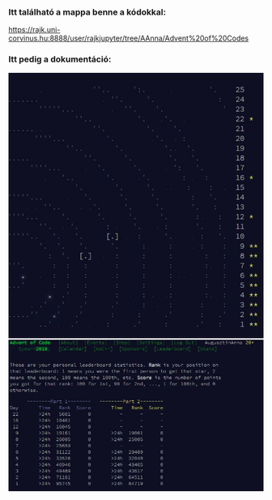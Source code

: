 ### Itt található a mappa benne a kódokkal:
https://rajk.uni-corvinus.hu:8888/user/rajkjupyter/tree/AAnna/Advent%20of%20Codes
### Itt pedig a dokumentáció:
![Screenshot](AOC.JPG)
![Screenshot](AOC2.JPG)


